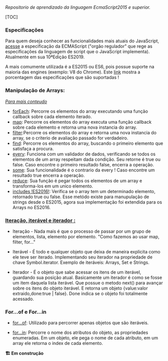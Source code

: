 _Repositorio de aprendizado da linguagem EcmaScript2015 e superior._

[TOC]

### Especificações

Para quem deseja conhecer as funcionalidades mais atuais do JavaScript, [acesse](http://ecma-international.org/ecma-262/10.0/index.html#Title) a especificação da ECMAScript ("orgão regulador" que rege as especificações da linguagem de script que o JavaScript implementa). Atualmente em sua 10ªEdição ES2019.

A mais comumente utilizada é a ES2015 ou ES6, pois possue suporte na maioria das engines (exemplo: V8 do Chrome). Este [link](https://kangax.github.io/compat-table/es6/) mostra a porcentagem das especificações que são suportadas !

### Manipulação de Arrays:

_[Para mais conteudo](https://developer.mozilla.org/pt-BR/docs/Web/JavaScript/Reference/Global_Objects/Array/prototype)_

-   [forEach](https://github.com/igorsteixeira94/learnjavascript/blob/master/arrays/forEach.js): Percorre os elementos do array executando uma função callback sobre cada elemento iterado.
-   [map](https://github.com/igorsteixeira94/learnjavascript/blob/master/arrays/map.js): Percorre os elementos do array executa uma função callback sobre cada elemento e retorna uma nova instancia do array.
-   [filter](https://github.com/igorsteixeira94/learnjavascript/blob/master/arrays/filter.js):Percorre os elementos do array e retorna uma nova instancia do array, se o criterio de avaliação passado for verdadeiro.
-   [find](https://github.com/igorsteixeira94/learnjavascript/blob/master/arrays/find.js): Percorre os elementos do array, buscando o primeiro elemento que satisfaça a procura.
-   [every](https://github.com/igorsteixeira94/learnjavascript/blob/master/arrays/every.js): Funciona com um validador de dados, verificando se todos os elementos de um array respeitam dada condição. Seu retorne é true ou false. Caso encontre o primeiro resultado false, encerra a operação.
-   [some](https://github.com/igorsteixeira94/learnjavascript/blob/master/arrays/some.js): Sua funcionalidade é o contrario da every ! Caso encontre um resultado true encerra a operação.
-   [reduce](https://github.com/igorsteixeira94/learnjavascript/blob/master/arrays/reduce.js): Sua função é pegar todos os elementos de um array e transforma-los em um unico elemento.
-   [includes !ES2016!](https://github.com/igorsteixeira94/learnjavascript/blob/master/arrays/reduce.js): Verifica se o array tem um determinado elemento, retornado true ou false. Esse metódo existe para manupulação de strings desde o ES2015, agora sua implementação foi extendida para os Arrays no ES2016.

### [Iteração, iterável e iterador :](https://github.com/igorsteixeira94/learnjavascript/blob/master/iteracoes/iteracao.js)

-   Iteração - Nada mais é que o processo de passar por um grupo de elementos, lista, elemento por elemento. "Como fazemos ao usar map, filter, for..."

*   Iterável - É todo e qualquer objeto que deixa de maneira explicita como ele teve ser iterado. Implementando seu iterador na propriedade de chave Symbol.iterator. Exemplo de iteráveis: Arrays, Set e Strings.

-   Iterador - É o objeto que sabe acessar os itens de um iterável, guardando sua posição atual. Basicamente um iterador é como se fosse um item daquela lista iterável. Que possue o metodo next() para avançar sobre os itens do objeto iterável. E retorna um objeto {value:valor extraido,done:true | false}. Done indica se o objeto foi totalmente acessado.

### For...of e For...in

-   [for...of](https://github.com/igorsteixeira94/learnjavascript/blob/master/arrays/forof.js): Utilizado para percorrer apenas objetos que são iteráveis.

-   [for...in](https://github.com/igorsteixeira94/learnjavascript/blob/master/arrays/forin.js): Percorre o nome dos atributos do objeto, as propriedades enumeradas. Em um objeto, ele pega o nome de cada atributo, em um array ele retorna o index de cada elemento.

**🏗️ Em construção**
